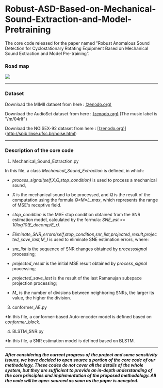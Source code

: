 # Robust-ASD-Based-on-Mechanical-Sound-Extraction-and-Model-Pretraining
The core code released for the paper named "Robust Anomalous Sound Detection for Cyclostationary Rotating Equipment Based on Mechanical Sound Extraction and Model Pre-training“.
### Road map

![](https://github.com/kuper7/ASD-Based-on-MSE-and-Model-Pretraining/blob/main/fig/road_map.png)

------------------------------------------------------------------

### Dataset
Download the MIMII dataset from here : [(zenodo.org)](https://zenodo.org/records/3384388)
  
Download the AudioSet dataset from here : [(zenodo.org)](https://zenodo.org/records/3384388) (The music label is "/m/04rlf")
  
Download the NOISEX-92 dataset from here : [[(zenodo.org)](https://zenodo.org/records/3384388)](http://spib.linse.ufsc.br/noise.html)

------------------------------------------------------------------

### Description of the core code

1. Mechanical_Sound_Extraction.py

In this file, a class *Mechanical_Sound_Extraction* is defined, in which:

* *process_signal(self,X,Q,stop_condition)* is used to process a mechanical sound,

* *X* is the mechanical sound to be processed, and *Q* is the result of the computation using the formula *Q=M×L_max*, which represents the range of MSE's receptive field. 

*  *stop_condition* is the MSE stop condition obtained from the SNR estimation model, calculated by the formula: *SNE_est <= 10log10(E_decomp/E_r)*.
  
* *Eliminate_SNR_errors(self,stop_condition,snr_list,projected_result,projected_save_last,M_)* is used to eliminate SNE estimation errors, where:

* *snr_list* is the sequence of SNR changes obtained by *processsignal* processing;

*  *projected_result* is the initial MSE result obtained by *process_signal* processing;

*  *projected_save_last* is the result of the last Ramanujan subspace projection processing;

*  *M_* is the number of divisions between neighboring SNRs, the larger its value, the higher the division.

3. conformer_AE.py

*In this file, a conformer-based Auto-encoder model is defined based on *conformer_block*.

4. BLSTM_SNR.py

*In this file, a SNR estimation model is defined based on BLSTM.

-------------------------------------------------------------------
***After considering the current progress of the project and some sensitivity issues, we have decided to open source a portion of the core code of our methodology. These codes do not cover all the details of the whole system, but they are sufficient to provide an in-depth understanding of the core principles and implementation of the proposed methodology. All the code will be open-sourced as soon as the paper is accepted.***
